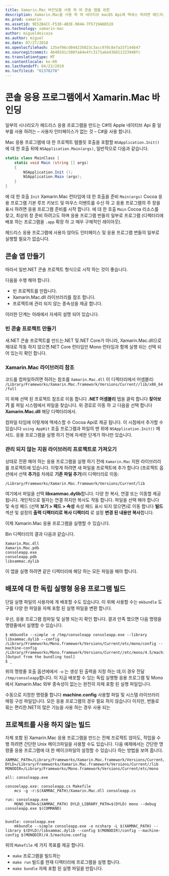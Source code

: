 ```yaml
---
title: Xamarin.Mac 바인딩을 사용 하 여 콘솔 앱을 위한
description: Xamarin.Mac을 사용 하 여 네이티브 macOS Api에 액세스 하려면 헤드리스 콘솔 앱을 만듭니다.
ms.prod: xamarin
ms.assetid: 9E52B4CC-F530-4B3E-984A-7F5719A6D528
ms.technology: xamarin-mac
author: migueldeicaza
ms.author: miguel
ms.date: 07/27/2018
ms.openlocfilehash: 135ef06cd044235023c3acc970c8e7a33f144b47
ms.sourcegitcommit: 4b402d1c508fa84e4fc3171a6e43b811323948fc
ms.translationtype: MT
ms.contentlocale: ko-KR
ms.lasthandoff: 04/23/2019
ms.locfileid: "61378278"
---
```

# <a name="xamarinmac-bindings-in-console-apps"></a>콘솔 응용 프로그램에서 Xamarin.Mac 바인딩

일부의 시나리오가 헤드리스 응용 프로그램을 만드는 C#의 Apple 네이티브 Api 중 일부를 사용 하려는 &ndash; 사용자 인터페이스가 없는 것 &ndash; C#을 사용 합니다.

Mac 응용 프로그램에 대 한 프로젝트 템플릿 호출을 포함할 `NSApplication.Init()` 에 대 한 호출 뒤에 `NSApplication.Main(args)`, 일반적으로 다음과 같습니다.

```csharp
static class MainClass {
    static void Main (string [] args)
    {
        NSApplication.Init ();
        NSApplication.Main (args);
    }
}
```

에 대 한 호출 `Init` Xamarin.Mac 런타임에 대 한 호출을 준비 `Main(args)` Cocoa 응용 프로그램 기본 루프 키보드 및 마우스 이벤트를 수신 하 고 응용 프로그램의 주 창을 표시 하려면 응용 프로그램 준비를 시작 합니다.   에 대 한 호출 `Main` Cocoa 리소스를 찾고, 최상위 창 준비 하려고도 하며 응용 프로그램 번들의 일부로 프로그램 (디렉터리에 배포 하는 프로그램을 `.app` 확장 하 고 매우 구체적인 레이아웃).

헤드리스 응용 프로그램에 사용자 않아도 인터페이스 및 응용 프로그램 번들의 일부로 실행할 필요가 없습니다.

## <a name="creating-the-console-app"></a>콘솔 앱 만들기

따라서 일반.NET 콘솔 프로젝트 형식으로 시작 하는 것이 좋습니다.

다음을 수행 해야 합니다.

- 빈 프로젝트를 만듭니다.
- Xamarin.Mac.dll 라이브러리를 참조 합니다.
- 프로젝트에 관리 되지 않는 종속성을 제공 합니다.

이러한 단계는 아래에서 자세히 설명 되어 있습니다.

### <a name="create-an-empty-console-project"></a>빈 콘솔 프로젝트 만들기

새.NET 콘솔 프로젝트를 만드는.NET 및.NET Core가 아니라, Xamarin.Mac.dll으로 제대로 작동 하지 않으면.NET Core 런타임만 Mono 런타임과 함께 실행 되는 선택 되어 있는지 확인 합니다.

### <a name="reference-the-xamarinmac-library"></a>Xamarin.Mac 라이브러리 참조

코드를 컴파일하려면 하려는 참조를 `Xamarin.Mac.dll` 이 디렉터리에서 어셈블리: `/Library/Frameworks/Xamarin.Mac.framework/Versions/Current//lib/x86_64/full`

이 위해 선택 된 프로젝트 참조로 이동 합니다 **.NET 어셈블리** 탭을 클릭 합니다 **찾아보기** 를 파일 시스템에서 파일을 찾습니다.  위 경로로 이동 하 고 다음을 선택 합니다 **Xamarin.Mac.dll** 해당 디렉터리에서.

컴파일 타임에 이렇게에 액세스할 수 Cocoa Api로 제공 됩니다.   이 시점에서 추가할 수 있습니다 `using AppKit` 호출 프로그램과 파일의 맨 위에 `NSApplication.Init()` 메서드.   응용 프로그램을 실행 하기 전에 자세한 단계가 하나만 있습니다.

### <a name="bring-the-unmanaged-support-library-into-your-project"></a>관리 되지 않는 지원 라이브러리 프로젝트로 가져오기

상태로 전환 해야 하는 응용 프로그램을 실행 하기 전에 `Xamarin.Mac` 지원 라이브러리를 프로젝트에 있습니다.   이렇게 하려면 새 파일을 프로젝트에 추가 합니다 (프로젝트 옵션에서 선택 **추가**를 차례로 **기존 파일 추가**)이 디렉터리로 이동:

`/Library/Frameworks/Xamarin.Mac.framework/Versions/Current/lib`

여기에서 파일을 선택 **libxammac.dylib**합니다.   다양 한 복사, 연결 또는 이동할 제공 됩니다.   개인적으로 필자는 연결 하지만 복사도 작동 합니다.    파일을 선택 해야 합니다 및 속성 패드 (선택 **보기 > 패드 > 속성** 속성 패드 표시 되지 않으면)로 이동 합니다 **빌드** 섹션 및 설정의 **출력 디렉터리로 복사 디렉터리** 로 설정 **변경 된 내용만 복사**합니다.

이제 Xamarin.Mac 응용 프로그램을 실행할 수 있습니다.

Bin 디렉터리의 결과 다음과 같습니다.

```
Xamarin.Mac.dll
Xamarin.Mac.pdb
consoleapp.exe
consoleapp.pdb
libxammac.dylib
```

이 앱을 실행 하려면 같은 디렉터리에 해당 하는 모든 파일을 해야 합니다.

## <a name="building-a-standalone-application-for-distribution"></a>배포에 대 한 독립 실행형 응용 프로그램 빌드

단일 실행 파일의 사용자에 게 배포할 수도 있습니다.  이 위해 사용할 수는 `mkbundle` 도구를 다양 한 파일을 자체 포함 된 실행 파일을 변환 합니다.

우선, 응용 프로그램 컴파일 및 실행 되는지 확인 합니다.   결과 만족 했으면 다음 명령을 명령줄에서 실행할 수 있습니다.

```
$ mkbundle --simple -o /tmp/consoleapp consoleapp.exe --library libxammac.dylib --config /Library/Frameworks/Mono.framework/Versions/Current/etc/mono/config --machine-config /Library/Frameworks/Mono.framework/Versions/Current//etc/mono/4.5/machine.config
[Output from the bundling tool]
$ _
```

위의 명령줄 호출 옵션에에서 `-o` 는 생성 된 출력을 지정 하는 데,이 경우 전달 `/tmp/consoleapp`합니다.   이 지금 배포할 수 있는 독립 실행형 응용 프로그램 및 Mono에서 Xamarin.Mac 외부 종속성이 없는는 완전히 자체 포함 된 실행 파일입니다.

수동으로 지정한 명령줄 합니다 **machine.config** 사용할 파일 및 시스템 라이브러리 매핑 구성 파일입니다.   모든 응용 프로그램의 경우 필요 하지 않습니다 이지만, 번들로 묶는 편리한.NET의 많은 기능을 사용 하는 경우 사용 되는

## <a name="project-less-builds"></a>프로젝트를 사용 하지 않는 빌드

자체 포함 된 Xamarin.Mac 응용 프로그램을 만드는 전체 프로젝트 않아도, 작업을 수행 하려면 간단한 Unix 메이크파일을 사용할 수도 있습니다.   다음 예제에서는 간단한 명령줄 응용 프로그램에 대 한 메이크파일의 설정할 수 있습니다 하는 방법을 보여 줍니다.

```
XAMMAC_PATH=/Library/Frameworks/Xamarin.Mac.framework/Versions/Current//lib/x86_64/full/
DYLD=/Library/Frameworks/Xamarin.Mac.framework/Versions/Current//lib
MONODIR=/Library/Frameworks/Mono.framework/Versions/Current/etc/mono

all: consoleapp.exe

consoelapp.exe: consoleapp.cs Makefile
    mcs -g -r:$(XAMMAC_PATH)/Xamarin.Mac.dll consoleapp.cs
    
run: consoleapp.exe
    MONO_PATH=$(XAMMAC_PATH) DYLD_LIBRARY_PATH=$(DYLD) mono --debug consoleapp.exe $(COMMAND)


bundle: consoleapp.exe
    mkbundle --simple consoleapp.exe -o ncsharp -L $(XAMMAC_PATH) --library $(DYLD)/libxammac.dylib --config $(MONODIR)/config --machine-config $(MONODIR)/4.5/machine.config
```

위의 `Makefile` 세 가지 목표를 제공 합니다.

- `make` 프로그램을 빌드하는
- `make run` 빌드를 현재 디렉터리에 프로그램을 실행 합니다.
- `make bundle` 자체 포함 된 실행 파일을 만듭니다.
